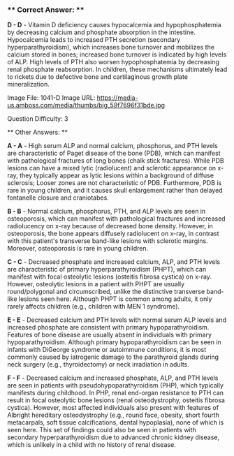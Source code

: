 ### ** Correct Answer: **

**D - D** - Vitamin D deficiency causes hypocalcemia and hypophosphatemia by decreasing calcium and phosphate absorption in the intestine. Hypocalcemia leads to increased PTH secretion (secondary hyperparathyroidism), which increases bone turnover and mobilizes the calcium stored in bones; increased bone turnover is indicated by high levels of ALP. High levels of PTH also worsen hypophosphatemia by decreasing renal phosphate reabsorption. In children, these mechanisms ultimately lead to rickets due to defective bone and cartilaginous growth plate mineralization.

Image File: 1041-D
Image URL: https://media-us.amboss.com/media/thumbs/big_59f7696f31bde.jpg

Question Difficulty: 3

** Other Answers: **

**A - A** - High serum ALP and normal calcium, phosphorus, and PTH levels are characteristic of Paget disease of the bone (PDB), which can manifest with pathological fractures of long bones (chalk stick fractures). While PDB lesions can have a mixed lytic (radiolucent) and sclerotic appearance on x-ray, they typically appear as lytic lesions within a background of diffuse sclerosis; Looser zones are not characteristic of PDB. Furthermore, PDB is rare in young children, and it causes skull enlargement rather than delayed fontanelle closure and craniotabes.

**B - B** - Normal calcium, phosphorus, PTH, and ALP levels are seen in osteoporosis, which can manifest with pathological fractures and increased radiolucency on x-ray because of decreased bone density. However, in osteoporosis, the bone appears diffusely radiolucent on x-ray, in contrast with this patient's transverse band-like lesions with sclerotic margins. Moreover, osteoporosis is rare in young children.

**C - C** - Decreased phosphate and increased calcium, ALP, and PTH levels are characteristic of primary hyperparathyroidism (PHPT), which can manifest with focal osteolytic lesions (osteitis fibrosa cystica) on x-ray. However, osteolytic lesions in a patient with PHPT are usually round/polygonal and circumscribed, unlike the distinctive transverse band-like lesions seen here. Although PHPT is common among adults, it only rarely affects children (e.g., children with MEN 1 syndrome).

**E - E** - Decreased calcium and PTH levels with normal serum ALP levels and increased phosphate are consistent with primary hypoparathyroidism. Features of bone disease are usually absent in individuals with primary hypoparathyroidism. Although primary hypoparathyroidism can be seen in infants with DiGeorge syndrome or autoimmune conditions, it is most commonly caused by iatrogenic damage to the parathyroid glands during neck surgery (e.g., thyroidectomy) or neck irradiation in adults.

**F - F** - Decreased calcium and increased phosphate, ALP, and PTH levels are seen in patients with pseudohypoparathyroidism (PHP), which typically manifests during childhood. In PHP, renal end-organ resistance to PTH can result in focal osteolytic bone lesions (renal osteodystrophy, osteitis fibrosa cystica). However, most affected individuals also present with features of Albright hereditary osteodystrophy (e.g., round face, obesity, short fourth metacarpals, soft tissue calcifications, dental hypoplasia), none of which is seen here. This set of findings could also be seen in patients with secondary hyperparathyroidism due to advanced chronic kidney disease, which is unlikely in a child with no history of renal disease.


